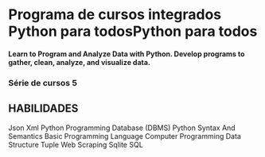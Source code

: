 # Programa de cursos integrados Python para todosPython para todos
#### Learn to Program and Analyze Data with Python. Develop programs to gather, clean, analyze, and visualize data.
### Série de cursos 5
## HABILIDADES

Json
Xml
Python Programming
Database (DBMS)
Python Syntax And Semantics
Basic Programming Language
Computer Programming
Data Structure
Tuple
Web Scraping
Sqlite
SQL
